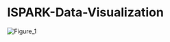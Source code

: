 # ISPARK-Data-Visualization

![Figure_1](https://user-images.githubusercontent.com/52736554/72759141-d7a9cb00-3be5-11ea-9e0a-201492172fb5.png)
